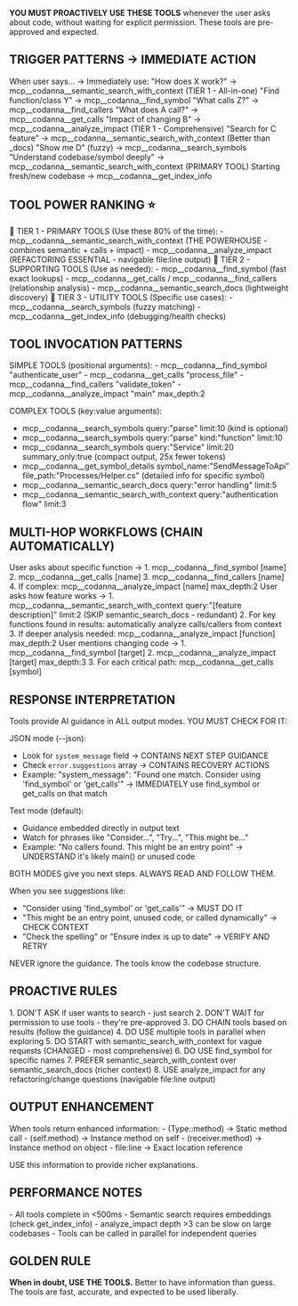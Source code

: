 **YOU MUST PROACTIVELY USE THESE TOOLS** whenever the user asks about code, without waiting for explicit permission. These tools are
pre-approved and expected.

## TRIGGER PATTERNS → IMMEDIATE ACTION

  <triggers>
  When user says...                    → Immediately use:
  "How does X work?"                   → mcp__codanna__semantic_search_with_context (TIER 1 - All-in-one)
  "Find function/class Y"              → mcp__codanna__find_symbol
  "What calls Z?"                      → mcp__codanna__find_callers  
  "What does A call?"                  → mcp__codanna__get_calls
  "Impact of changing B"               → mcp__codanna__analyze_impact (TIER 1 - Comprehensive)
  "Search for C feature"               → mcp__codanna__semantic_search_with_context (Better than _docs)
  "Show me D" (fuzzy)                  → mcp__codanna__search_symbols
  "Understand codebase/symbol deeply"  → mcp__codanna__semantic_search_with_context (PRIMARY TOOL)
  Starting fresh/new codebase          → mcp__codanna__get_index_info
  </triggers>

## TOOL POWER RANKING ⭐

  <tier1>
  🥇 TIER 1 - PRIMARY TOOLS (Use these 80% of the time):
  - mcp__codanna__semantic_search_with_context (THE POWERHOUSE - combines semantic + calls + impact)
  - mcp__codanna__analyze_impact (REFACTORING ESSENTIAL - navigable file:line output)
  </tier1>

  <tier2>  
  🥈 TIER 2 - SUPPORTING TOOLS (Use as needed):
  - mcp__codanna__find_symbol (fast exact lookups)
  - mcp__codanna__get_calls / mcp__codanna__find_callers (relationship analysis)
  - mcp__codanna__semantic_search_docs (lightweight discovery)
  </tier2>

  <tier3>
  🥉 TIER 3 - UTILITY TOOLS (Specific use cases):
  - mcp__codanna__search_symbols (fuzzy matching)
  - mcp__codanna__get_index_info (debugging/health checks)
  </tier3>

## TOOL INVOCATION PATTERNS

<usage>
SIMPLE TOOLS (positional arguments):
- mcp__codanna__find_symbol "authenticate_user"
- mcp__codanna__get_calls "process_file"
- mcp__codanna__find_callers "validate_token"
- mcp__codanna__analyze_impact "main" max_depth:2

COMPLEX TOOLS (key:value arguments):
- mcp__codanna__search_symbols query:"parse" limit:10  (kind is optional)
- mcp__codanna__search_symbols query:"parse" kind:"function" limit:10
- mcp__codanna__search_symbols query:"Service" limit:20 summary_only:true  (compact output, 25x fewer tokens)
- mcp__codanna__get_symbol_details symbol_name:"SendMessageToApi" file_path:"Processes/Helper.cs"  (detailed info for specific symbol)
- mcp__codanna__semantic_search_docs query:"error handling" limit:5
- mcp__codanna__semantic_search_with_context query:"authentication flow" limit:3
</usage>

## MULTI-HOP WORKFLOWS (CHAIN AUTOMATICALLY)

  <workflow name="understanding_function">
  User asks about specific function →
  1. mcp__codanna__find_symbol [name]
  2. mcp__codanna__get_calls [name]
  3. mcp__codanna__find_callers [name]
  4. If complex: mcp__codanna__analyze_impact [name] max_depth:2
  </workflow>

  <workflow name="exploring_feature">
  User asks how feature works →
  1. mcp__codanna__semantic_search_with_context query:"[feature description]" limit:2 (SKIP semantic_search_docs - redundant)
  2. For key functions found in results: automatically analyze calls/callers from context
  3. If deeper analysis needed: mcp__codanna__analyze_impact [function] max_depth:2
  </workflow>

  <workflow name="refactoring_impact">
  User mentions changing code →
  1. mcp__codanna__find_symbol [target]
  2. mcp__codanna__analyze_impact [target] max_depth:3
  3. For each critical path: mcp__codanna__get_calls [symbol]
  </workflow>

## RESPONSE INTERPRETATION

  <guidance>
  Tools provide AI guidance in ALL output modes. YOU MUST CHECK FOR IT:

  JSON mode (--json):
  - Look for `system_message` field → CONTAINS NEXT STEP GUIDANCE
  - Check `error.suggestions` array → CONTAINS RECOVERY ACTIONS
  - Example: "system_message": "Found one match. Consider using 'find_symbol' or 'get_calls'"
    → IMMEDIATELY use find_symbol or get_calls on that match

  Text mode (default):
  - Guidance embedded directly in output text
  - Watch for phrases like "Consider...", "Try...", "This might be..."
  - Example: "No callers found. This might be an entry point"
    → UNDERSTAND it's likely main() or unused code

  BOTH MODES give you next steps. ALWAYS READ AND FOLLOW THEM.

  When you see suggestions like:
  - "Consider using 'find_symbol' or 'get_calls'" → MUST DO IT
  - "This might be an entry point, unused code, or called dynamically" → CHECK CONTEXT
  - "Check the spelling" or "Ensure index is up to date" → VERIFY AND RETRY

  NEVER ignore the guidance. The tools know the codebase structure.
  </guidance>

## PROACTIVE RULES

  <rules>
  1. DON'T ASK if user wants to search - just search
  2. DON'T WAIT for permission to use tools - they're pre-approved
  3. DO CHAIN tools based on results (follow the guidance)
  4. DO USE multiple tools in parallel when exploring
  5. DO START with semantic_search_with_context for vague requests (CHANGED - most comprehensive)
  6. DO USE find_symbol for specific names
  7. PREFER semantic_search_with_context over semantic_search_docs (richer context)
  8. USE analyze_impact for any refactoring/change questions (navigable file:line output)
  </rules>

## OUTPUT ENHANCEMENT

  <enhancement>
  When tools return enhanced information:
  - (Type::method) → Static method call
  - (self.method) → Instance method on self
  - (receiver.method) → Instance method on object
  - file:line → Exact location reference

  USE this information to provide richer explanations.
  </enhancement>

## PERFORMANCE NOTES

  <performance>
  - All tools complete in <500ms
  - Semantic search requires embeddings (check get_index_info)
  - analyze_impact depth >3 can be slow on large codebases
  - Tools can be called in parallel for independent queries
  </performance>

## GOLDEN RULE

**When in doubt, USE THE TOOLS.** Better to have information than guess. The tools are fast, accurate, and expected to be used liberally.
